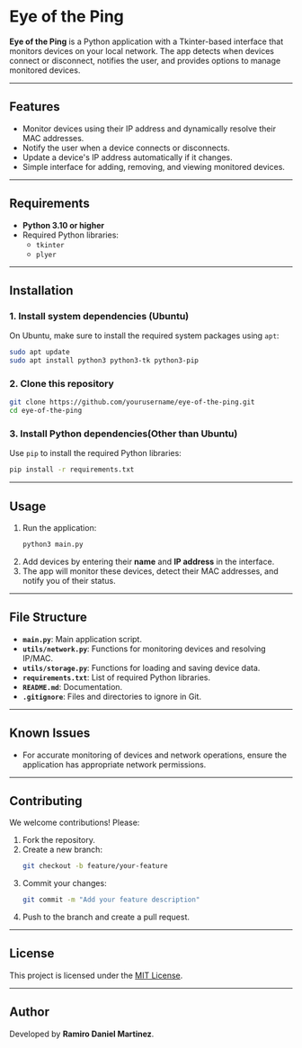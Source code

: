 # Eye of the Ping

**Eye of the Ping** is a Python application with a Tkinter-based interface that monitors devices on your local network. The app detects when devices connect or disconnect, notifies the user, and provides options to manage monitored devices.

---

## **Features**
- Monitor devices using their IP address and dynamically resolve their MAC addresses.
- Notify the user when a device connects or disconnects.
- Update a device's IP address automatically if it changes.
- Simple interface for adding, removing, and viewing monitored devices.

---

## **Requirements**
- **Python 3.10 or higher**
- Required Python libraries:
  - `tkinter`
  - `plyer`

---

## **Installation**

### **1. Install system dependencies (Ubuntu)**
On Ubuntu, make sure to install the required system packages using `apt`:
```bash
sudo apt update
sudo apt install python3 python3-tk python3-pip
```

### **2. Clone this repository**
```bash
git clone https://github.com/yourusername/eye-of-the-ping.git
cd eye-of-the-ping
```

### **3. Install Python dependencies(Other than Ubuntu)**
Use `pip` to install the required Python libraries:
```bash
pip install -r requirements.txt
```

---

## **Usage**
1. Run the application:
   ```bash
   python3 main.py
   ```
2. Add devices by entering their **name** and **IP address** in the interface.
3. The app will monitor these devices, detect their MAC addresses, and notify you of their status.

---

## **File Structure**
- **`main.py`**: Main application script.
- **`utils/network.py`**: Functions for monitoring devices and resolving IP/MAC.
- **`utils/storage.py`**: Functions for loading and saving device data.
- **`requirements.txt`**: List of required Python libraries.
- **`README.md`**: Documentation.
- **`.gitignore`**: Files and directories to ignore in Git.

---

## **Known Issues**
- For accurate monitoring of devices and network operations, ensure the application has appropriate network permissions.

---

## **Contributing**
We welcome contributions! Please:
1. Fork the repository.
2. Create a new branch:
   ```bash
   git checkout -b feature/your-feature
   ```
3. Commit your changes:
   ```bash
   git commit -m "Add your feature description"
   ```
4. Push to the branch and create a pull request.

---

## **License**
This project is licensed under the [MIT License](LICENSE).

---

## **Author**
Developed by **Ramiro Daniel Martinez**.
